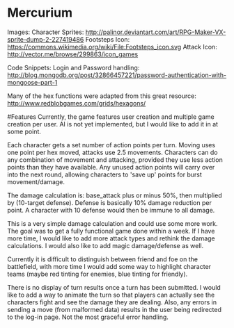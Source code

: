 # Mercurium
Images:
Character Sprites: http://palinor.deviantart.com/art/RPG-Maker-VX-sprite-dump-2-227419486
Footsteps Icon: https://commons.wikimedia.org/wiki/File:Footsteps_icon.svg
Attack Icon: http://vector.me/browse/299863/icon_games

Code Snippets:
Login and Password handling: http://blog.mongodb.org/post/32866457221/password-authentication-with-mongoose-part-1

Many of the hex functions were adapted from this great resource: http://www.redblobgames.com/grids/hexagons/

#Features
Currently, the game features user creation and multiple game creation per user. AI is not yet implemented, but I would like to add it in at some point.

Each character gets a set number of action points per turn. Moving uses one point per hex moved, attacks use 2.5 movements. Characters can do any combination of movement and attacking, provided they use less action points than they have available. Any unused action points will carry over into the next round, allowing characters to 'save up' points for burst movement/damage.

The damage calculation is: base_attack plus or minus 50%, then multiplied by (10-target defense). Defense is basically 10% damage reduction per point. A character with 10 defense would then be immune to all damage.

This is a very simple damage calculation and could use some more work. The goal was to get a fully functional game done within a week. If I have more time, I would like to add more attack types and rethink the damage calculations. I would also like to add magic damage/defense as well.

Currently it is difficult to distinguish between friend and foe on the battlefield, with more time I would add some way to highlight character teams (maybe red tinting for enemies, blue tinting for friendly).

There is no display of turn results once a turn has been submitted. I would like to add a way to animate the turn so that players can actually see the characters fight and see the damage they are dealing. Also, any errors in sending a move (from malformed data) results in the user being redirected to the log-in page. Not the most graceful error handling.